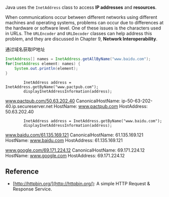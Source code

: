 
Java uses the `InetAddress` class to access **IP addresses** and **resources**.

When communications occur between different networks using different machines and operating systems, problems can occur due to differences at the hardware or software level. One of these issues is the characters used in URLs. The `URLEncoder` and `URLDecoder` classes can help address this problem, and they are discussed in Chapter 9, **Network Interoperability**.



通过域名获取IP地址

```java
InetAddress[] names = InetAddress.getAllByName("www.baidu.com");
for(InetAddress element: names) {
    System.out.println(element);
}
```

            InetAddress address = InetAddress.getByName("www.pactpub.com");
            displayInetAddressInformation(address);

www.pactpub.com/50.63.202.40
CanonicalHostName: ip-50-63-202-40.ip.secureserver.net
HostName: www.pactpub.com
HostAddress: 50.63.202.40


            InetAddress address = InetAddress.getByName("www.baidu.com");
            displayInetAddressInformation(address);

www.baidu.com/61.135.169.121
CanonicalHostName: 61.135.169.121
HostName: www.baidu.com
HostAddress: 61.135.169.121

www.google.com/69.171.224.12
CanonicalHostName: 69.171.224.12
HostName: www.google.com
HostAddress: 69.171.224.12

## Reference

- [http://httpbin.org/](http://httpbin.org/): A simple HTTP Request & Response Service.

